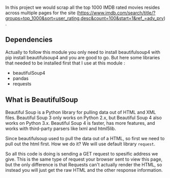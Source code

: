 In this project we would scrap all the top 1000 IMDB rated movies resides across multiple pages for the site (https://www.imdb.com/search/title/?groups=top_1000&sort=user_rating,desc&count=100&start=1&ref_=adv_prv).


## Dependencies
<pr>Actually to follow this module you only need to install beautifulsoup4 with pip install beautifulsoup4 and you are good to go. But here some libraries that needed to be installed first that I use at this module : <pr/>
- beautifulSoup4
- pandas
- requests
  
 ## What is BeautifulSoup

Beautiful Soup is a Python library for pulling data out of HTML and XML files. Beautiful Soup 3 only works on Python 2.x, but Beautiful Soup 4 also works on Python 3.x. Beautiful Soup 4 is faster, has more features, and works with third-party parsers
like lxml and html5lib.

Since beautifulsoup used to pull the data out of a HTML, so first we need to pull out the html first. How we do it? We will use default library `request`. 

So all this code is doing is sending a GET request to spesific address we give. This is the same type of request your browser sent to view this page, but the only difference is that Requests can't actually render the HTML, so instead you will just get the raw HTML and the other response information.
